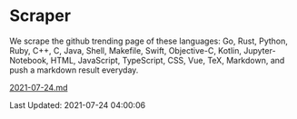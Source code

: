 # Scraper

We scrape the github trending page of these languages: Go, Rust, Python, Ruby, C++, C, Java, Shell, Makefile, Swift, Objective-C, Kotlin, Jupyter-Notebook, HTML, JavaScript, TypeScript, CSS, Vue, TeX, Markdown, and push a markdown result everyday.

[2021-07-24.md](https://github.com/yangwenmai/github-trending-backup/blob/master/2021-07-24.md)

Last Updated: 2021-07-24 04:00:06